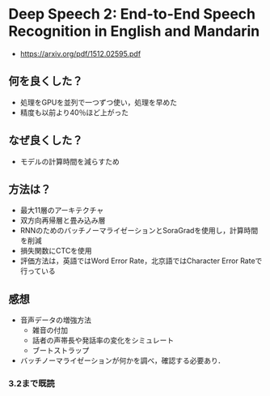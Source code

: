 # Deep Speech 2: End-to-End Speech Recognition in English and Mandarin
- https://arxiv.org/pdf/1512.02595.pdf

## 何を良くした？
- 処理をGPUを並列で一つずつ使い，処理を早めた
- 精度も以前より40％ほど上がった

## なぜ良くした？
- モデルの計算時間を減らすため

## 方法は？
- 最大11層のアーキテクチャ
- 双方向再帰層と畳み込み層
- RNNのためのバッチノーマライゼーションとSoraGradを使用し，計算時間を削減
- 損失関数にCTCを使用
- 評価方法は，英語ではWord Error Rate，北京語ではCharacter Error Rateで行っている

## 感想
- 音声データの増強方法
  - 雑音の付加
  - 話者の声帯長や発話率の変化をシミュレート
  - ブートストラップ
- バッチノーマライゼーションが何かを調べ，確認する必要あり．

### 3.2まで既読
